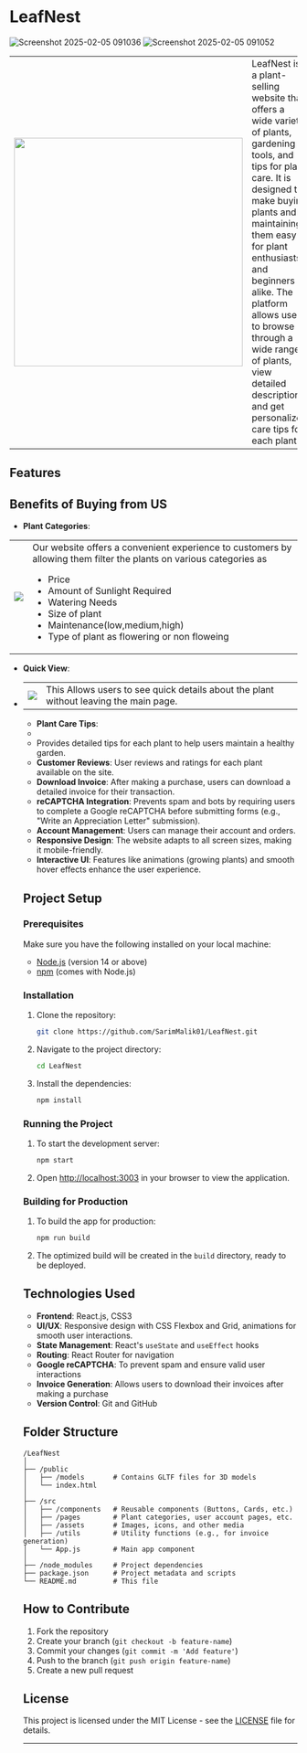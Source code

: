 
# LeafNest
![Screenshot 2025-02-05 091036](https://github.com/user-attachments/assets/53281741-d4f8-4131-88ae-fdd264ab92b9)
![Screenshot 2025-02-05 091052](https://github.com/user-attachments/assets/22551a0a-2809-4331-8ec1-fff36d4fba72)
<table>
  <tr>
    <td>
      <img src="https://github.com/user-attachments/assets/cb1737ee-16cd-46a6-8669-4a54479829c3" width="400"/>
    </td>
    <td>
      LeafNest is a plant-selling website that offers a wide variety of plants, gardening tools, and tips for plant care. 
      It is designed to make buying plants and maintaining them easy for plant enthusiasts and beginners alike. 
      The platform allows users to browse through a wide range of plants, view detailed descriptions, and get personalized care tips for each plant.
    </td>
  </tr>
</table>



## Features
## Benefits of Buying from US
- **Plant Categories**:
<table>
  <tr>
    <td>
      <img src="https://github.com/user-attachments/assets/d08fd264-ddaf-4e9a-96e9-73ef9d3a5a04" />
    </td>
    <td>
      Our website offers a convenient experience to customers by allowing them filter the plants on various categories as <br >
      <ul>
        <li>Price</li>
        <li>Amount of Sunlight Required</li>
        <li>Watering Needs</li>
        <li>Size of plant</li>
        <li>Maintenance(low,medium,high)</li>
        <li>Type of plant as flowering or non floweing</li>
    </td>
  </tr>
</table>

- **Quick View**:
- <table>
  <tr>
    <td>
      <img src="https://github.com/user-attachments/assets/3bace204-7626-48b2-bca9-a3cb24caf359" />
    </td>
    <td>
      This Allows users to see quick details about the plant without leaving the main page. <br >
      
    </td>
  </tr>
</table>
 
- **Plant Care Tips**:
-
-   Provides detailed tips for each plant to help users maintain a healthy garden.
- **Customer Reviews**: User reviews and ratings for each plant available on the site.
- **Download Invoice**: After making a purchase, users can download a detailed invoice for their transaction.
- **reCAPTCHA Integration**: Prevents spam and bots by requiring users to complete a Google reCAPTCHA before submitting forms (e.g., "Write an Appreciation Letter" submission).
- **Account Management**: Users can manage their account and orders.
- **Responsive Design**: The website adapts to all screen sizes, making it mobile-friendly.
- **Interactive UI**: Features like animations (growing plants) and smooth hover effects enhance the user experience.


## Project Setup

### Prerequisites

Make sure you have the following installed on your local machine:
- [Node.js](https://nodejs.org/) (version 14 or above)
- [npm](https://www.npmjs.com/) (comes with Node.js)

### Installation

1. Clone the repository:
   ```bash
   git clone https://github.com/SarimMalik01/LeafNest.git
   ```

2. Navigate to the project directory:
   ```bash
   cd LeafNest
   ```

3. Install the dependencies:
   ```bash
   npm install
   ```

### Running the Project

1. To start the development server:
   ```bash
   npm start
   ```

2. Open [http://localhost:3003](http://localhost:3003) in your browser to view the application.

### Building for Production

1. To build the app for production:
   ```bash
   npm run build
   ```

2. The optimized build will be created in the `build` directory, ready to be deployed.

## Technologies Used

- **Frontend**: React.js, CSS3
- **UI/UX**: Responsive design with CSS Flexbox and Grid, animations for smooth user interactions.
- **State Management**: React's `useState` and `useEffect` hooks
- **Routing**: React Router for navigation
- **Google reCAPTCHA**: To prevent spam and ensure valid user interactions
- **Invoice Generation**: Allows users to download their invoices after making a purchase
- **Version Control**: Git and GitHub

## Folder Structure

```
/LeafNest
│
├── /public
│   ├── /models       # Contains GLTF files for 3D models
│   └── index.html
│
├── /src
│   ├── /components   # Reusable components (Buttons, Cards, etc.)
│   ├── /pages        # Plant categories, user account pages, etc.
│   ├── /assets       # Images, icons, and other media
│   ├── /utils        # Utility functions (e.g., for invoice generation)
│   └── App.js        # Main app component
│
├── /node_modules     # Project dependencies
├── package.json      # Project metadata and scripts
└── README.md         # This file
```

## How to Contribute

1. Fork the repository
2. Create your branch (`git checkout -b feature-name`)
3. Commit your changes (`git commit -m 'Add feature'`)
4. Push to the branch (`git push origin feature-name`)
5. Create a new pull request

## License

This project is licensed under the MIT License - see the [LICENSE](LICENSE) file for details.

---


